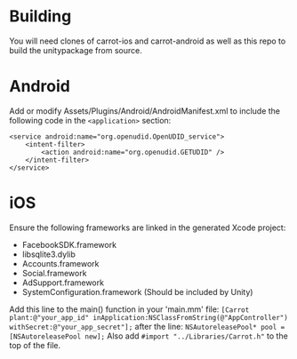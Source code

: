 # Building
You will need clones of carrot-ios and carrot-android as well as this repo to build the unitypackage from source.

# Android
Add or modify Assets/Plugins/Android/AndroidManifest.xml to include the following code in the `<application>` section:

	<service android:name="org.openudid.OpenUDID_service">
		<intent-filter>
			<action android:name="org.openudid.GETUDID" />
		</intent-filter>
	</service>

# iOS
Ensure the following frameworks are linked in the generated Xcode project:
* FacebookSDK.framework
* libsqlite3.dylib
* Accounts.framework
* Social.framework
* AdSupport.framework
* SystemConfiguration.framework (Should be included by Unity)

Add this line to the main() function in your 'main.mm' file: `[Carrot plant:@"your_app_id" inApplication:NSClassFromString(@"AppController") withSecret:@"your_app_secret"];` after the line: `NSAutoreleasePool* pool = [NSAutoreleasePool new];` Also add `#import "../Libraries/Carrot.h"` to the top of the file.
